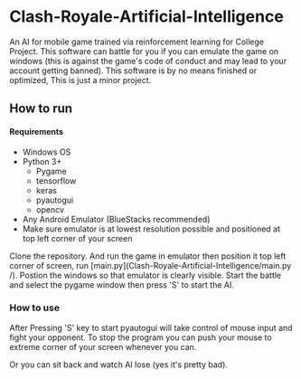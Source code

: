 # Clash-Royale-Artificial-Intelligence
An AI for mobile game trained via reinforcement learning for College Project.
This software can battle for you if you can emulate the game on windows (this is against the game's code of conduct and may lead to your account getting banned). This software is by no means finished or optimized, This is just a minor project.



## How to run

#### Requirements
- Windows OS
- Python 3+
  - Pygame
  - tensorflow
  - keras
  - pyautogui
  - opencv
- Any Android Emulator (BlueStacks recommended)
- Make sure emulator is at lowest resolution possible and positioned at top left corner of your screen

Clone the repository. And run the game in emulator then position it top left corner of screen, run [main.py](Clash-Royale-Artificial-Intelligence/main.py /). Postion the windows so that emulator is clearly visible.
Start the battle and select the pygame window then press 'S' to start the AI.


### How to use

After Pressing 'S' key to start pyautogui will take control of mouse input and fight your opponent. To stop the program you can push your mouse to extreme corner of your screen whenever you can.

Or you can sit back and watch AI lose (yes it's pretty bad).
